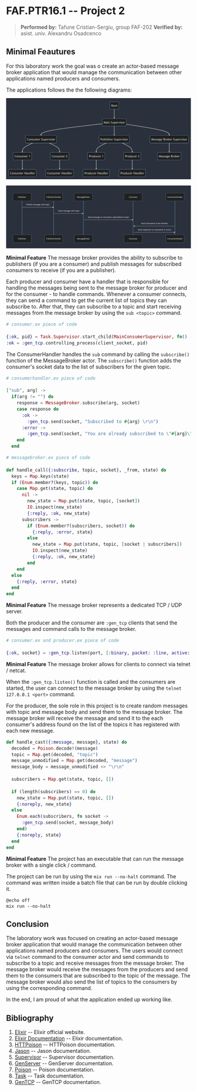# FAF.PTR16.1 -- Project 2
> **Performed by:** Tafune Cristian-Sergiu, group FAF-202
> **Verified by:** asist. univ. Alexandru Osadcenco

## Minimal Feautures

For this laboratory work the goal was o create an actor-based message broker application that would manage the communication between other applications named producers and consumers. 

The applications follows the the following diagrams:

![Flow Chart](/laboratory3/diagrams/flow.png)

![Sequence Diagram](/laboratory3/diagrams/sequence.png)

**Minimal Feature** The message broker provides the ability to subscribe to publishers (if you are a consumer) and publish messages for subscribed consumers to receive (if you are a publisher).

Each producer and consumer have a handler that is responsible for handling the messages being sent to the message broker for producer and for the consumer - to handle commands. Whenever a consumer connects, they can send a command to get the current list of topics they can subscribe to. After that, they can subscribe to a topic and start receiving messages from the message broker by using the `sub <topic>` command.

```elixir
# consumer.ex piece of code

{:ok, pid} = Task.Supervisor.start_child(MainConsumerSupervisor, fn() -> ConsumerHandler.handle_stuff(client_socket) end)
:ok = :gen_tcp.controlling_process(client_socket, pid)
```

The ConsumerHandler handles the `sub` command by calling the `subscribe()` function of the MessageBroker actor. The `subscribe()` function adds the consumer's socket data to the list of subscribers for the given topic.

```elixir
# consumerhandler.ex piece of code

["sub", arg] ->
  if(arg != "") do
    response = MessageBroker.subscribe(arg, socket)
    case response do
      :ok ->
        :gen_tcp.send(socket, "Subscribed to #{arg} \r\n")
      :error ->
        :gen_tcp.send(socket, "You are already subscribed to \"#{arg}\" or doesn't exist \r\n")
    end
  end
```

```elixir
# messagebroker.ex piece of code

def handle_call({:subscribe, topic, socket}, _from, state) do
  keys = Map.keys(state)
  if (Enum.member?(keys, topic)) do
    case Map.get(state, topic) do
      nil ->
        new_state = Map.put(state, topic, [socket])
        IO.inspect(new_state)
        {:reply, :ok, new_state}
      subscribers ->
        if (Enum.member?(subscribers, socket)) do
          {:reply, :error, state}
        else
          new_state = Map.put(state, topic, [socket | subscribers])
          IO.inspect(new_state)
          {:reply, :ok, new_state}
        end
    end
  else
    {:reply, :error, state}
  end
end
```

**Minimal Feature** The message broker represents a dedicated TCP / UDP server.

Both the producer and the consumer are `:gen_tcp` clients that send the messages and command calls to the message broker.

```elixir
# consumer.ex and producer.ex piece of code

{:ok, socket} = :gen_tcp.listen(port, [:binary, packet: :line, active: false, reuseaddr: true])
```

**Minimal Feature** The message broker allows for clients to connect via telnet / netcat.

When the `:gen_tcp.listen()` function is called and the consumers are started, the user can connect to the message broker by using the `telnet 127.0.0.1 <port>` command.

For the producer, the sole role in this project is to create random messages with topic and message body and send them to the message broker. The message broker will receive the message and send it to the each consumer's address found on the list of the topics it has registered with each new message.

```elixir
def handle_cast({:message, message}, state) do
  decoded = Poison.decode!(message)
  topic = Map.get(decoded, "topic")
  message_unmodified = Map.get(decoded, "message")
  message_body = message_unmodified <> "\r\n"

  subscribers = Map.get(state, topic, [])

  if (length(subscribers) == 0) do
    new_state = Map.put(state, topic, [])
    {:noreply, new_state}
  else
    Enum.each(subscribers, fn socket ->
      :gen_tcp.send(socket, message_body)
    end)
    {:noreply, state}
  end
end
```

**Minimal Feature** The project has an executable that can run the message broker with a single click /
command.

The project can be run by using the `mix run --no-halt` command. The command was written inside a batch file that can be run by double clicking it.

```batch
@echo off
mix run --no-halt
```

## Conclusion

The laboratory work was focused on creating an actor-based message broker application that would manage the communication between other applications named producers and consumers. The users would connect via `telnet` command to the consumer actor and send commands to subscribe to a topic and receive messages from the message broker. The message broker would receive the messages from the producers and send them to the consumers that are subscribed to the topic of the message. The message broker would also send the list of topics to the consumers by using the corresponding command.

In the end, I am proud of what the application ended up working like.

## Bibliography

1. [Elixir](https://elixir-lang.org/) -- Elixir official website.
2. [Elixir Documentation](https://hexdocs.pm/elixir/1.14.3/writing-documentation.html) -- Elixir documentation.
3. [HTTPoison](https://hexdocs.pm/httpoison/HTTPoison.html) -- HTTPoison documentation.
4. [Jason](https://hexdocs.pm/jason/Jason.html) -- Jason documentation.
5. [Supervisor](https://hexdocs.pm/elixir/1.14.3/Supervisor.html) -- Supervisor documentation.
6. [GenServer](https://hexdocs.pm/elixir/1.14.3/GenServer.html) -- GenServer documentation.
7. [Poison](https://hexdocs.pm/poison/Poison.html) -- Poison documentation.
8. [Task](https://hexdocs.pm/elixir/1.14.4/Task.html) -- Task documentation.
9. [GenTCP](https://www.erlang.org/doc/man/gen_tcp.html) -- GenTCP documentation.